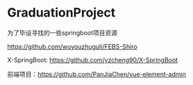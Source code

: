 # GraduationProject
为了毕设寻找的一些springboot项目资源

https://github.com/wuyouzhuguli/FEBS-Shiro

X-SpringBoot: https://github.com/yzcheng90/X-SpringBoot

前端项目：https://github.com/PanJiaChen/vue-element-admin



